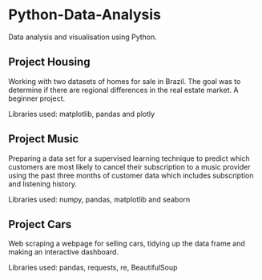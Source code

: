 # Python-Data-Analysis
Data analysis and visualisation using Python. 

## Project Housing

Working with two datasets of homes for sale in Brazil. The goal was to determine if there are regional differences in the real estate market. A beginner project.  

Libraries used: matplotlib, pandas and plotly

## Project Music

Preparing a data set for a supervised learning technique to predict which customers are most likely to cancel their subscription to a music provider using the past three months of customer data which includes subscription and listening history. 

Libraries used: numpy, pandas, matplotlib and seaborn

## Project Cars

Web scraping a webpage for selling cars, tidying up the data frame and making an interactive dashboard.

Libraries used: pandas, requests, re, BeautifulSoup 

